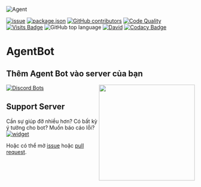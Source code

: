 ![Agent](https://cdn.discordapp.com/attachments/699884417069613076/742485462358163597/flanders-bannerBOT.png)

[![issue](https://img.shields.io/github/issues/phamleduy04/agentbot-master?style=for-the-badge)](https://github.com/phamleduy04/agentbot-master/issues)
[![package.json](https://img.shields.io/github/package-json/v/phamleduy04/agentbot-master?label=Package.json&style=for-the-badge)](https://github.com/phamleduy04/agentbot-master/blob/master/package.json)
[![GitHub contributors](https://img.shields.io/github/contributors/phamleduy04/agentbot-master?color=g&style=for-the-badge)](https://img.shields.io/github/contributors/phamleduy04/agentbot-master?color=g&style=for-the-badge)
[![Code Quality](https://img.shields.io/scrutinizer/quality/g/phamleduy04/agentbot-master?style=for-the-badge)](https://img.shields.io/scrutinizer/quality/g/phamleduy04/agentbot-master?style=for-the-badge)
[![Visits Badge](https://badges.pufler.dev/visits/phamleduy04/agentbot-master?style=for-the-badge)](https://badges.pufler.dev)
![GitHub top language](https://img.shields.io/github/languages/top/phamleduy04/agentbot-master?style=for-the-badge)
[![David](https://img.shields.io/david/phamleduy04/agentbot-master?style=for-the-badge)](https://david-dm.org/phamleduy04/agentbot-master)
[![Codacy Badge](https://api.codacy.com/project/badge/Grade/641d77710a564cebba4f2b75b9f3a97d)](https://app.codacy.com/manual/phamleduy04/agentbot-master?utm_source=github.com&utm_medium=referral&utm_content=phamleduy04/agentbot-master&utm_campaign=Badge_Grade_Dashboard)

# AgentBot
## Thêm Agent Bot vào server của bạn
<img align="right" src="https://cdn.discordapp.com/attachments/699884417069613076/742487900045836408/unknown.png" height="256" width="256"></img>

[![Discord Bots](https://top.gg/api/widget/645883401500622848.svg)](https://top.gg/bot/645883401500622848)

## Support Server
Cần sự giúp đỡ nhiều hơn? Có bất kỳ ý tưởng cho bot? Muốn báo cáo lỗi?
[![widget](https://discordapp.com/api/v7/guilds/699872807605108744/widget.png?style=banner4)](https://discord.gg/SEMXgcj)

Hoặc có thể mở [issue](https://github.com/phamleduy04/agentbot-master/issues) hoặc [pull request](https://github.com/phamleduy04/agentbot-master/pulls).
